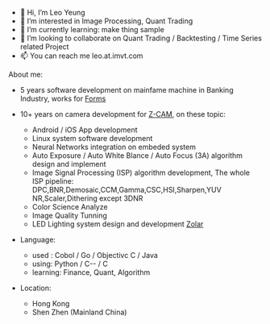 - 👋 Hi, I’m Leo Yeung
- 👀 I’m interested in Image Processing, Quant Trading
- 🌱 I’m currently learning: make thing sample
- 💞️ I’m looking to collaborate on Quant Trading / Backtesting / Time Series related Project
- 📫 You can reach me leo.at.imvt.com

About me:
- 5 years software development on mainfame machine in Banking Industry, works for [Forms](http://www.formssi.cn/)
- 10+ years on camera development for [Z-CAM](https://www.z-cam.com/zcame2/), on these topic:
  - Android / iOS App development
  - Linux system software development
  - Neural Networks integration on embeded system
  - Auto Exposure / Auto White Blance / Auto Focus (3A) algorithm design and implement
  - Image Signal Processing (ISP) algorithm development, The whole ISP pipeline: DPC,BNR,Demosaic,CCM,Gamma,CSC,HSI,Sharpen,YUV NR,Scaler,Dithering except 3DNR
  - Color Science Analyze
  - Image Quality Tunning
  - LED Lighting system design and development [Zolar](https://www.z-cam.com/zolar/)

- Language:
   - used : Cobol / Go / Objectivc C / Java
   - using: Python / C-- / C
   - learning: Finance, Quant, Algorithm

- Location:
   - Hong Kong
   - Shen Zhen (Mainland China)
